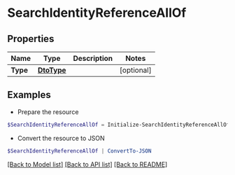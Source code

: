 # SearchIdentityReferenceAllOf
## Properties

Name | Type | Description | Notes
------------ | ------------- | ------------- | -------------
**Type** | [**DtoType**](DtoType.md) |  | [optional] 

## Examples

- Prepare the resource
```powershell
$SearchIdentityReferenceAllOf = Initialize-SearchIdentityReferenceAllOf  -Type null
```

- Convert the resource to JSON
```powershell
$SearchIdentityReferenceAllOf | ConvertTo-JSON
```

[[Back to Model list]](../README.md#documentation-for-models) [[Back to API list]](../README.md#documentation-for-api-endpoints) [[Back to README]](../README.md)

